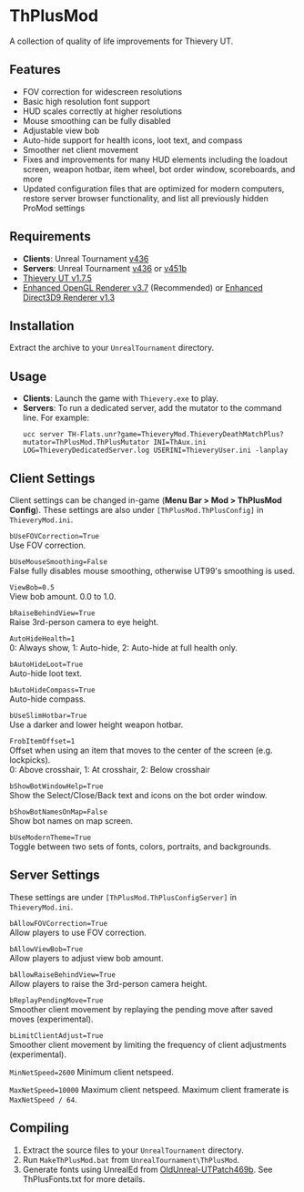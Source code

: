# ThPlusMod
A collection of quality of life improvements for Thievery UT.

## Features
* FOV correction for widescreen resolutions
* Basic high resolution font support
* HUD scales correctly at higher resolutions
* Mouse smoothing can be fully disabled
* Adjustable view bob
* Auto-hide support for health icons, loot text, and compass
* Smoother net client movement
* Fixes and improvements for many HUD elements including the loadout screen, weapon hotbar, item wheel, bot order window, scoreboards, and more
* Updated configuration files that are optimized for modern computers, restore server browser functionality, and list all previously hidden ProMod settings

## Requirements
* **Clients**: Unreal Tournament [v436](https://unrealarchive.org/patches-updates/unreal-tournament/patches/patch-436/index.html)
* **Servers**: Unreal Tournament [v436](https://unrealarchive.org/patches-updates/unreal-tournament/patches/patch-436/index.html) or [v451b](https://unrealarchive.org/patches-updates/unreal-tournament/patches/utpg-patch-451b/index.html)
* [Thievery UT v1.7.5](https://www.moddb.com/mods/thievery-ut/downloads/thievery-ut-175)
* [Enhanced OpenGL Renderer v3.7](https://www.cwdohnal.com/utglr/#Installation%20instructions) (Recommended) or [Enhanced Direct3D9 Renderer v1.3](https://www.cwdohnal.com/utglr/)

## Installation
Extract the archive to your `UnrealTournament` directory.

## Usage
* **Clients**: Launch the game with `Thievery.exe` to play.
* **Servers**: To run a dedicated server, add the mutator to the command line. For example:
  ```
  ucc server TH-Flats.unr?game=ThieveryMod.ThieveryDeathMatchPlus?mutator=ThPlusMod.ThPlusMutator INI=ThAux.ini LOG=ThieveryDedicatedServer.log USERINI=ThieveryUser.ini -lanplay
  ```

## Client Settings
Client settings can be changed in-game (**Menu Bar > Mod > ThPlusMod Config**). These settings are also under `[ThPlusMod.ThPlusConfig]` in `ThieveryMod.ini`.

`bUseFOVCorrection=True`  
Use FOV correction.

`bUseMouseSmoothing=False`  
False fully disables mouse smoothing, otherwise UT99's smoothing is used.

`ViewBob=0.5`  
View bob amount. 0.0 to 1.0.

`bRaiseBehindView=True`  
Raise 3rd-person camera to eye height.

`AutoHideHealth=1`  
0: Always show, 1: Auto-hide, 2: Auto-hide at full health only.

`bAutoHideLoot=True`  
Auto-hide loot text.

`bAutoHideCompass=True`  
Auto-hide compass.

`bUseSlimHotbar=True`  
Use a darker and lower height weapon hotbar.

`FrobItemOffset=1`  
Offset when using an item that moves to the center of the screen (e.g. lockpicks).  
0: Above crosshair, 1: At crosshair, 2: Below crosshair

`bShowBotWindowHelp=True`  
Show the Select/Close/Back text and icons on the bot order window.

`bShowBotNamesOnMap=False`  
Show bot names on map screen.

`bUseModernTheme=True`  
Toggle between two sets of fonts, colors, portraits, and backgrounds.

## Server Settings
These settings are under `[ThPlusMod.ThPlusConfigServer]` in `ThieveryMod.ini`.

`bAllowFOVCorrection=True`  
Allow players to use FOV correction.

`bAllowViewBob=True`  
Allow players to adjust view bob amount.

`bAllowRaiseBehindView=True`  
Allow players to raise the 3rd-person camera height.

`bReplayPendingMove=True`  
Smoother client movement by replaying the pending move after saved moves (experimental).

`bLimitClientAdjust=True`  
Smoother client movement by limiting the frequency of client adjustments (experimental).

`MinNetSpeed=2600`
Minimum client netspeed.

`MaxNetSpeed=10000`
Maximum client netspeed. Maximum client framerate is `MaxNetSpeed / 64`.

## Compiling
1. Extract the source files to your `UnrealTournament` directory.
2. Run `MakeThPlusMod.bat` from `UnrealTournament\ThPlusMod`.
3. Generate fonts using UnrealEd from [OldUnreal-UTPatch469b](https://github.com/OldUnreal/UnrealTournamentPatches). See ThPlusFonts.txt for more details.
